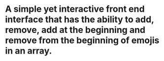 # A simple yet interactive front end interface that has the ability to add, remove, add at the beginning and remove from the beginning of emojis in an array.
